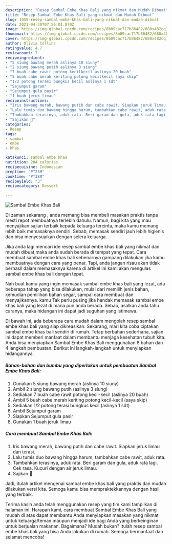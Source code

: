 ```yaml
---
description: "Resep Sambal Embe Khas Bali yang nikmat dan Mudah Dibuat"
title: "Resep Sambal Embe Khas Bali yang nikmat dan Mudah Dibuat"
slug: 1059-resep-sambal-embe-khas-bali-yang-nikmat-dan-mudah-dibuat
date: 2021-04-30T07:56:01.870Z
image: https://img-global.cpcdn.com/recipes/8b09cac717b86482/680x482cq70/sambal-embe-khas-bali-foto-resep-utama.jpg
thumbnail: https://img-global.cpcdn.com/recipes/8b09cac717b86482/680x482cq70/sambal-embe-khas-bali-foto-resep-utama.jpg
cover: https://img-global.cpcdn.com/recipes/8b09cac717b86482/680x482cq70/sambal-embe-khas-bali-foto-resep-utama.jpg
author: Olivia Collins
ratingvalue: 4.7
reviewcount: 7
recipeingredient:
- "5 siung bawang merah aslinya 10 siuny"
- "2 siung bawang putih aslinya 3 siung"
- "7 buah cabe rawit potong kecilkecil aslinya 20 buah"
- "5 buah cabe merah keriting potong kecilkecil saya skip"
- "1/2 potong terasi bungkus kecil aslinya 1 sdt"
- "Sejumput garam"
- "Sejumput gula pasir"
- "1 buah jeruk limau"
recipeinstructions:
- "Iris bawang merah, bawang putih dan cabe rawit. Siapkan jeruk limau dan terasi."
- "Lalu tumis duo bawang hingga harum, tambahkan cabe rawit, aduk rata."
- "Tambahkan terasinya, aduk rata. Beri garam dan gula, aduk rata lagi. Cek rasa. Kucuri dengan air jeruk limau."
- "Sajikan 💜"
categories:
- Resep
tags:
- sambal
- embe
- khas

katakunci: sambal embe khas 
nutrition: 284 calories
recipecuisine: Indonesian
preptime: "PT23M"
cooktime: "PT38M"
recipeyield: "3"
recipecategory: Dessert

---
```



![Sambal Embe Khas Bali](https://img-global.cpcdn.com/recipes/8b09cac717b86482/680x482cq70/sambal-embe-khas-bali-foto-resep-utama.jpg)

Di zaman  sekarang , anda memang bisa membeli masakan praktis tanpa mesti repot membuatnya terlebih dahulu. Namun, bagi kita yang mau menyajikan sajian terbaik kepada keluarga tercinta, maka kamu memang lebih baik memasaknya sendiri. Sebab, memasak sendiri jauh lebih higienis dan bisa menyesuaikan dengan selera keluarga.

Jika anda lagi mencari ide resep sambal embe khas bali yang nikmat dan mudah dibuat,maka anda sudah berada di tempat yang tepat. Cara membuat sambal embe khas bali  sebenarnya gampang dilakukan jika kamu membuatnya dengan cara yang benar. Tapi, anda jangan risau akan tidak berhasil dalam memasaknya 
karena di artikel ini kami akan mengulas sambal embe khas bali dengan tepat.  



Nah buat kamu yang ingin memasak sambal embe khas bali yang lezat, ada beberapa tahap yang bisa dilakukan, mulai dari memilih jenis bahan, kemudian pemilihan bahan segar, sampai cara membuat dan menyajikannya. kamu Tak perlu pusing jika hendak memasak sambal embe khas bali yang lezat di mana pun anda berada. Sebab, asalkan anda  tahu caranya, maka hidangan ini dapat jadi suguhan yang istimewa.

Di bawah ini, ada beberapa cara mudah dalam mengolah resep sambal embe khas bali yang siap dikreasikan. Sekarang, mari kita coba ciptakan sambal embe khas bali sendiri di rumah. Tetap berbahan sederhana, sajian ini dapat memberi manfaat dalam membantu menjaga kesehatan tubuh kita. Anda bisa menyiapkan Sambal Embe Khas Bali menggunakan 8 bahan dan 4 langkah pembuatan. Berikut ini langkah-langkah untuk menyiapkan hidangannya.

<!--inarticleads1-->

##### Bahan-bahan dan bumbu yang diperlukan untuk pembuatan Sambal Embe Khas Bali:

1. Gunakan 5 siung bawang merah (aslinya 10 siuny)
1. Ambil 2 siung bawang putih (aslinya 3 siung)
1. Sediakan 7 buah cabe rawit potong kecil-kecil (aslinya 20 buah)
1. Ambil 5 buah cabe merah keriting potong kecil-kecil (saya skip)
1. Sediakan 1/2 potong terasi bungkus kecil (aslinya 1 sdt)
1. Ambil Sejumput garam
1. Siapkan Sejumput gula pasir
1. Gunakan 1 buah jeruk limau




<!--inarticleads2-->

##### Cara membuat Sambal Embe Khas Bali:

1. Iris bawang merah, bawang putih dan cabe rawit. Siapkan jeruk limau dan terasi.
1. Lalu tumis duo bawang hingga harum, tambahkan cabe rawit, aduk rata.
1. Tambahkan terasinya, aduk rata. Beri garam dan gula, aduk rata lagi. Cek rasa. Kucuri dengan air jeruk limau.
1. Sajikan 💜




Jadi, itulah artikel mengenai  sambal embe khas bali  yang praktis dan mudah dilakukan versi kita. Semoga kamu bisa mempraktekkannya dengan hasil yang terbaik. 

Terima kasih anda telah menggunakan resep yang tim kami tampilkan di halaman ini. Harapan kami, cara membuat  Sambal Embe Khas Bali yang mudah di atas dapat membantu Anda menyiapkan masakan yang nikmat untuk keluarga/teman maupun menjadi ide bagi Anda yang berkeinginan untuk berjualan makanan. Bagaimana? Mudah bukan? Itulah resep sambal embe khas bali yang bisa Anda lakukan di rumah. Semoga bermanfaat dan selamat mencoba!

